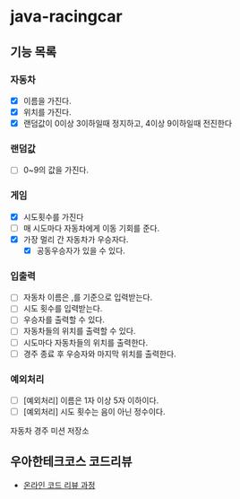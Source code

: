 # java-racingcar

## 기능 목록
### 자동차
- [x] 이름을 가진다.
- [x] 위치를 가진다.
- [x] 랜덤값이 0이상 3이하일때 정지하고, 4이상 9이하일때 전진한다

### 랜덤값
- [ ] 0~9의 값을 가진다.

### 게임
- [x] 시도횟수를 가진다
- [ ] 매 시도마다 자동차에게 이동 기회를 준다.
- [x] 가장 멀리 간 자동차가 우승자다.
    - [x] 공동우승자가 있을 수 있다.

### 입출력
- [ ] 자동차 이름은 ,를 기준으로 입력받는다.
- [ ] 시도 횟수를 입력받는다.
- [ ] 우승자를 출력할 수 있다.
- [ ] 자동차들의 위치를 출력할 수 있다.
- [ ] 시도마다 자동차들의 위치를 출력한다.
- [ ] 경주 종료 후 우승자와 마지막 위치를 출력한다.

### 예외처리
- [ ] [예외처리] 이름은 1자 이상 5자 이하이다.
- [ ] [예외처리] 시도 횟수는 음이 아닌 정수이다.

자동차 경주 미션 저장소

## 우아한테크코스 코드리뷰

- [온라인 코드 리뷰 과정](https://github.com/woowacourse/woowacourse-docs/blob/master/maincourse/README.md)
